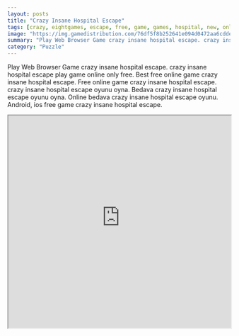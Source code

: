 ```yaml
---
layout: posts
title: "Crazy Insane Hospital Escape"
tags: [crazy, eightgames, escape, free, game, games, hospital, new, online, play, insane, download, free, online, games, oyna, game, free, games, play, play, games]
image: "https://img.gamedistribution.com/76df5f8b252641e094d0472aa6cddeee.jpg"
summary: "Play Web Browser Game crazy insane hospital escape. crazy insane hospital escape play game online only free. Best free online game crazy insane hospital escape. Free online game crazy insane hospital escape. crazy insane hospital escape oyunu oyna. Bedava crazy insane hospital escape oyunu oyna. Online bedava crazy insane hospital escape oyunu. Android, ios free game crazy insane hospital escape."
category: "Puzzle"
---
```


Play Web Browser Game crazy insane hospital escape. crazy insane hospital escape play game online only free. Best free online game crazy insane hospital escape. Free online game crazy insane hospital escape. crazy insane hospital escape oyunu oyna. Bedava crazy insane hospital escape oyunu oyna. Online bedava crazy insane hospital escape oyunu. Android, ios free game crazy insane hospital escape.

<iframe width="100%" height="480px;" src="https://flash.gamedistribution.com?game=76df5f8b252641e094d0472aa6cddeee"></iframe>